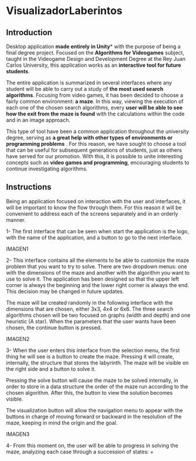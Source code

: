 # VisualizadorLaberintos

## Introduction

Desktop application **made entirely in Unity*** with the purpose of being a final degree project. Focused on the **Algorithms for Videogames** subject, taught in the Videogame Design and Development Degree at the Rey Juan Carlos University, this application works as an **interactive tool for future students**.

The entire application is summarized in several interfaces where any student will be able to carry out a study of **the most used search algorithms**. Focusing from video games, it has been decided to choose a fairly common environment: **a maze**. In this way, viewing the execution of each one of the chosen search algorithms, every **user will be able to see how the exit from the maze is found** with the calculations within the code and in an image approach.

This type of tool have been a common application throughout the university degree, serving as **a great help with other types of environments or programming problems** . For this reason, we have sought to choose a tool that can be useful for subsequent generations of students, just as others have served for our promotion. With this, it is possible to unite interesting concepts such as **video games and programming**, encouraging students to continue investigating algorithms.

## Instructions

Being an application focused on interaction with the user and interfaces, it will be important to know the flow through them. For this reason it will be convenient to address each of the screens separately and in an orderly manner.

1- The first interface that can be seen when start the application is the logo, with the name of the application, and a button to go to the next interface.

IMAGEN1

2- This interface contains all the elements to be able to customize the maze problem that you want to try to solve. There are two dropdown menus: one with the dimensions of the maze and another with the algorithm you want to use to solve it. The application has been designed so that the upper left corner is always the beginning and the lower right corner is always the end. This decision may be changed in future updates.

The maze will be created randomly in the following interface with the dimensions that are chosen, either 3x3, 4x4 or 6x6. The three search algorithms chosen will be two focused on graphs (width and depth) and one heuristic (A star). When the parameters that the user wants have been chosen, the continue button is pressed.

IMAGEN2

3- When the user enters this interface from the selection menu, the first thing he will see is a button to create the maze. Pressing it will create, internally, the structure that stores the labyrinth. The maze will be visible on the right side and a button to solve it.

Pressing the solve button will cause the maze to be solved internally, in order to store in a data structure the order of the maze run according to the chosen algorithm. After this, the button to view the solution becomes visible.


The visualization button will allow the navigation menu to appear with the buttons in charge of moving forward or backward in the resolution of the maze, keeping in mind the origin and the goal.

IMAGEN3

4- From this moment on, the user will be able to progress in solving the maze, analyzing each case through a succession of states:
  +
